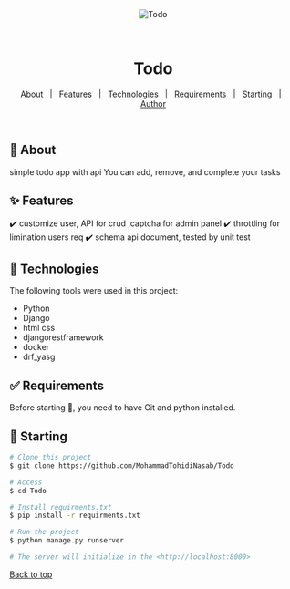 <div align="center" id="top"> 
  <img src="./.github/app.gif" alt="Todo" />

  &#xa0;

  <!-- <a href="https://Todo.netlify.app">Demo</a> -->
</div>

<h1 align="center">Todo</h1>


</p>

<!-- Status -->

<!-- <h4 align="center"> 
	🚧  Todo 🚀 Under construction...  🚧
</h4> 

<hr> -->

<p align="center">
  <a href="#dart-about">About</a> &#xa0; | &#xa0; 
  <a href="#sparkles-features">Features</a> &#xa0; | &#xa0;
  <a href="#rocket-technologies">Technologies</a> &#xa0; | &#xa0;
  <a href="#white_check_mark-requirements">Requirements</a> &#xa0; | &#xa0;
  <a href="#checkered_flag-starting">Starting</a> &#xa0; | &#xa0;
  <a href="https://github.com/MohammadTohidiNasab" target="_blank">Author</a>
</p>

<br>

## :dart: About ##
simple todo app with api You can add, remove, and complete your tasks
## :sparkles: Features ##

:heavy_check_mark: customize user, API for crud ,captcha for admin panel
:heavy_check_mark: throttling for limination users req 
:heavy_check_mark: schema api document, tested by unit test  

## :rocket: Technologies ##

The following tools were used in this project:

- Python
- Django
- html css
- djangorestframework
- docker
- drf_yasg

## :white_check_mark: Requirements ##

Before starting :checkered_flag:, you need to have Git and python installed.

## :checkered_flag: Starting ##

```bash
# Clone this project
$ git clone https://github.com/MohammadTohidiNasab/Todo

# Access
$ cd Todo

# Install requirments.txt
$ pip install -r requirments.txt

# Run the project
$ python manage.py runserver

# The server will initialize in the <http://localhost:8000>
```
<a href="#top">Back to top</a>
